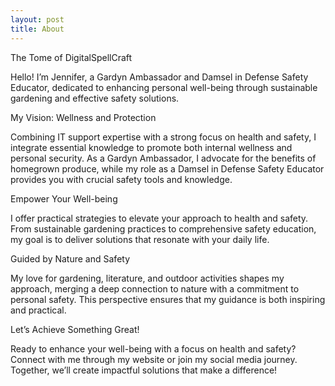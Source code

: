```yaml
---
layout: post
title: About
---
```


The Tome of DigitalSpellCraft

Hello! I’m Jennifer, a Gardyn Ambassador and Damsel in Defense Safety Educator, dedicated to enhancing personal well-being through sustainable gardening and effective safety solutions.

My Vision: Wellness and Protection

Combining IT support expertise with a strong focus on health and safety, I integrate essential knowledge to promote both internal wellness and personal security. As a Gardyn Ambassador, I advocate for the benefits of homegrown produce, while my role as a Damsel in Defense Safety Educator provides you with crucial safety tools and knowledge.

Empower Your Well-being

I offer practical strategies to elevate your approach to health and safety. From sustainable gardening practices to comprehensive safety education, my goal is to deliver solutions that resonate with your daily life.

Guided by Nature and Safety

My love for gardening, literature, and outdoor activities shapes my approach, merging a deep connection to nature with a commitment to personal safety. This perspective ensures that my guidance is both inspiring and practical.

Let’s Achieve Something Great!

Ready to enhance your well-being with a focus on health and safety? Connect with me through my website or join my social media journey. Together, we’ll create impactful solutions that make a difference!
